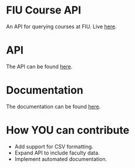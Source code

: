 # FIU Course API
An API for querying courses at FIU.
Live [here](https://fiu-course-api.herokuapp.com/).

# API
The API can be found [here](https://fiu-course-api.herokuapp.com/api).

# Documentation
The documentation can be found [here](https://fiu-course-api.herokuapp.com/documentation).

# How YOU can contribute
- Add support for CSV formatting.
- Expand API to include faculty data.
- Implement automated documentation.
